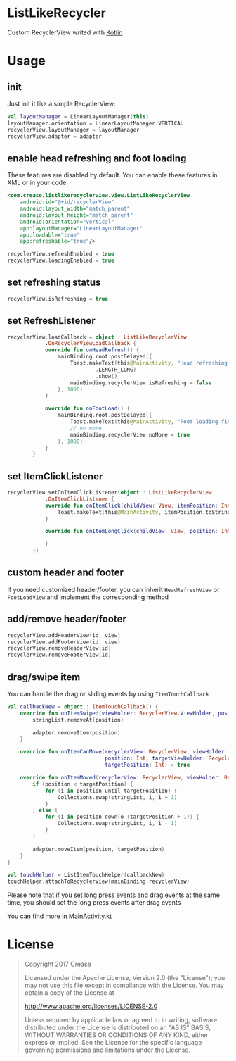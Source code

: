 # ListLikeRecycler
Custom RecyclerView writed with [Kotlin](https://github.com/JetBrains/kotlin)

# Usage

## init
Just init it like a simple RecyclerView:
``` Kotlin
val layoutManager = LinearLayoutManager(this)
layoutManager.orientation = LinearLayoutManager.VERTICAL
recyclerView.layoutManager = layoutManager
recyclerView.adapter = adapter
```

## enable head refreshing and foot loading
These features are disabled by default. You can enable these features in XML or in your code:

``` xml
<com.crease.listlikerecyclerview.view.ListLikeRecyclerView
    android:id="@+id/recyclerView"
    android:layout_width="match_parent"
    android:layout_height="match_parent"
    android:orientation="vertical"
    app:layoutManager="LinearLayoutManager"
    app:loadable="true"
    app:refreshable="true"/>
```

``` Kotlin
recyclerView.refreshEnabled = true
recyclerView.loadingEnabled = true
```

## set refreshing status
``` Kotlin
recyclerView.isRefreshing = true
```

## set RefreshListener
``` Kotlin
recyclerView.loadCallback = object : ListLikeRecyclerView
            .OnRecyclerViewLoadCallback {
            override fun onHeadRefresh() {
                mainBinding.root.postDelayed({
                    Toast.makeText(this@MainActivity, "Head refreshing finished", Toast
                            .LENGTH_LONG)
                            .show()
                    mainBinding.recyclerView.isRefreshing = false
                }, 1000)
            }

            override fun onFootLoad() {
                mainBinding.root.postDelayed({
                    Toast.makeText(this@MainActivity, "Foot loading finished", Toast.LENGTH_LONG).show()
                    // no more
                    mainBinding.recyclerView.noMore = true
                }, 1000)
            }
        }
```

## set ItemClickListener
``` Kotlin
recyclerView.setOnItemClickListener(object : ListLikeRecyclerView
            .OnItemClickListener {
            override fun onItemClick(childView: View, itemPosition: Int) {
                Toast.makeText(this@MainActivity, itemPosition.toString(), Toast.LENGTH_LONG).show()
            }

            override fun onItemLongClick(childView: View, position: Int) {

            }
        })
```

## custom header and footer
If you need customized header/footer, you can inherit `HeadRefreshView` or `FootLoadView` and implement the corresponding method

## add/remove header/footer
``` Kotlin
recyclerView.addHeaderView(id, view)
recyclerView.addFooterView(id, view)
recyclerView.removeHeaderView(id)
recyclerView.removeFooterView(id)
```

## drag/swipe item
You can handle the drag or sliding events by using `ItemTouchCallback`
``` Kotlin
val callbackNew = object : ItemTouchCallback() {
    override fun onItemSwiped(viewHolder: RecyclerView.ViewHolder, position: Int, direction: Int) {
        stringList.removeAt(position)

        adapter.removeItem(position)
    }

    override fun onItemCanMove(recyclerView: RecyclerView, viewHolder: RecyclerView.ViewHolder,
                               position: Int, targetViewHolder: RecyclerView.ViewHolder,
                               targetPosition: Int) = true

    override fun onItemMoved(recyclerView: RecyclerView, viewHolder: RecyclerView.ViewHolder, position: Int, targetViewHolder: RecyclerView.ViewHolder, targetPosition: Int, x: Int, y: Int) {
        if (position < targetPosition) {
            for (i in position until targetPosition) {
                Collections.swap(stringList, i, i + 1)
            }
        } else {
            for (i in position downTo (targetPosition + 1)) {
                Collections.swap(stringList, i, i - 1)
            }
        }

        adapter.moveItem(position, targetPosition)
    }
}

val touchHelper = ListItemTouchHelper(callbackNew)
touchHelper.attachToRecyclerView(mainBinding.recyclerView)
```
Please note that if you set long press events and drag events at the same time, you should set the long press events after drag events

You can find more in [MainActivity.kt](https://github.com/creasexul/ListLikeRecycler/blob/master/app/src/main/java/com/crease/listlikerecycler/MainActivity.kt)

# License

>Copyright 2017 Crease
>
>Licensed under the Apache License, Version 2.0 (the "License");
you may not use this file except in compliance with the License.
You may obtain a copy of the License at
>
>   http://www.apache.org/licenses/LICENSE-2.0
>
>Unless required by applicable law or agreed to in writing, software
distributed under the License is distributed on an "AS IS" BASIS,
WITHOUT WARRANTIES OR CONDITIONS OF ANY KIND, either express or implied.
See the License for the specific language governing permissions and
limitations under the License.
